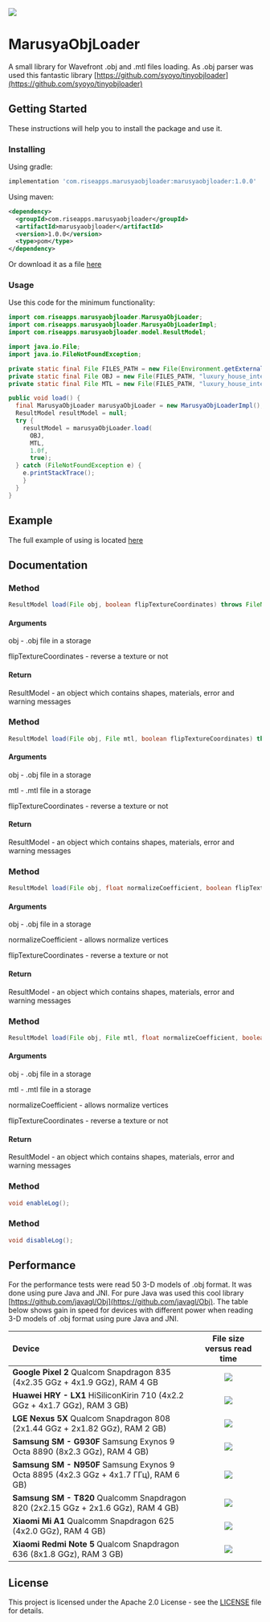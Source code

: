 ![](logo.jpg)

# MarusyaObjLoader

A small library for Wavefront .obj and .mtl files loading. As .obj parser was used this fantastic library [https://github.com/syoyo/tinyobjloader](https://github.com/syoyo/tinyobjloader) 

## Getting Started

These instructions will help you to install the package and use it.

### Installing

Using gradle:

```gradle
implementation 'com.riseapps.marusyaobjloader:marusyaobjloader:1.0.0'
```

Using maven:
```xml
<dependency>
  <groupId>com.riseapps.marusyaobjloader</groupId>
  <artifactId>marusyaobjloader</artifactId>
  <version>1.0.0</version>
  <type>pom</type>
</dependency>
```

Or download it as a file [here](https://github.com/dmitryusikriseapps/MarusyaObjLoader/releases)

### Usage

Use this code for the minimum functionality: 
```java
import com.riseapps.marusyaobjloader.MarusyaObjLoader;
import com.riseapps.marusyaobjloader.MarusyaObjLoaderImpl;
import com.riseapps.marusyaobjloader.model.ResultModel;

import java.io.File;
import java.io.FileNotFoundException;

private static final File FILES_PATH = new File(Environment.getExternalStorageDirectory(), "jni_test");
private static final File OBJ = new File(FILES_PATH, "luxury_house_interior.obj");
private static final File MTL = new File(FILES_PATH, "luxury_house_interior.mtl");

public void load() {
  final MarusyaObjLoader marusyaObjLoader = new MarusyaObjLoaderImpl();
  ResultModel resultModel = null;
  try {
    resultModel = marusyaObjLoader.load(
      OBJ,
      MTL,
      1.0f,
      true);
  } catch (FileNotFoundException e) {
    e.printStackTrace();
    }
  }
}
```

## Example

The full example of using is located [here](https://github.com/dmitryusikriseapps/MarusyaObjLoader/tree/master/app/src/main/java/com/riseapps/objloaderjni)

## Documentation

### Method

```java
ResultModel load(File obj, boolean flipTextureCoordinates) throws FileNotFoundException;
```

#### Arguments

obj - .obj file in a storage

flipTextureCoordinates - reverse a texture or not

#### Return

ResultModel - an object which contains shapes, materials, error and warning messages

### Method

```java
ResultModel load(File obj, File mtl, boolean flipTextureCoordinates) throws FileNotFoundException;
```

#### Arguments

obj - .obj file in a storage

mtl - .mtl file in a storage

flipTextureCoordinates - reverse a texture or not

#### Return

ResultModel - an object which contains shapes, materials, error and warning messages

### Method

```java
ResultModel load(File obj, float normalizeCoefficient, boolean flipTextureCoordinates) throws FileNotFoundException;
```

#### Arguments

obj - .obj file in a storage

normalizeCoefficient - allows normalize vertices

flipTextureCoordinates - reverse a texture or not

#### Return

ResultModel - an object which contains shapes, materials, error and warning messages

### Method

```java
ResultModel load(File obj, File mtl, float normalizeCoefficient, boolean flipTextureCoordinates) throws FileNotFoundException;
```

#### Arguments

obj - .obj file in a storage

mtl - .mtl file in a storage

normalizeCoefficient - allows normalize vertices

flipTextureCoordinates - reverse a texture or not

#### Return

ResultModel - an object which contains shapes, materials, error and warning messages

### Method

```java
void enableLog();
```

### Method

```java
void disableLog();
```

## Performance

For the performance tests were read 50 3-D models of .obj format. It was done using pure Java and JNI. For pure Java was used this cool library [https://github.com/javagl/Obj](https://github.com/javagl/Obj). The table below shows gain in speed for devices with different power when reading 3-D models of .obj format using pure Java and JNI.

| Device  | File size versus read time |
| :--- | :---: |
| **Google Pixel 2**  Qualcom Snapdragon 835 (4x2.35 GGz + 4x1.9 GGz), RAM 4 GB | ![](charts/google%20pixel%202.png)|
| **Huawei HRY - LX1** HiSiliconKirin 710 (4x2.2 GGz + 4x1.7 GGz), RAM 3 GB) | ![](charts/huawei%20hry-lx1.png) |
| **LGE Nexus 5X** Qualcom Snapdragon 808 (2x1.44 GGz + 2x1.82 GGz), RAM 2 GB) | ![](charts/lge%20nexus%205x.png) |
| **Samsung SM - G930F** Samsung Exynos 9 Octa 8890 (8x2.3 GGz), RAM 4 GB) | ![](charts/samsung%20sm-g930f.png) |
| **Samsung SM - N950F** Samsung Exynos 9 Octa 8895 (4x2.3 GGz + 4x1.7 ГГц), RAM 6 GB) | ![](charts/samsung%20sm-n950f.png) |
| **Samsung SM - T820** Qualcomm Snapdragon 820 (2x2.15 GGz + 2x1.6 GGz), RAM 4 GB) | ![](charts/samsung%20sm-t820.png) |
| **Xiaomi Mi A1** Qualcomm Snapdragon 625 (4x2.0 GGz), RAM 4 GB) | ![](charts/xiaomi%20mi%20a1.png) |
| **Xiaomi Redmi Note 5** Qualcom Snapdragon 636 (8x1.8 GGz), RAM 3 GB) | ![](charts/xioami%20redmi%20note%205.png) |

## License

This project is licensed under the Apache 2.0 License - see the [LICENSE](LICENSE) file for details.
